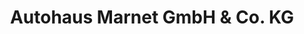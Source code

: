 ---
title: "Autohaus Marnet GmbH & Co. KG"
url: /wiesbaden/autohaus-marnet-gmbh-und-co-kg/
shop: Autohaus
---